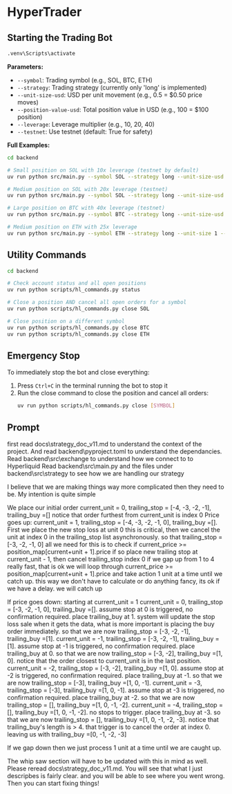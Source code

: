# HyperTrader

## Starting the Trading Bot
``` bash
.venv\Scripts\activate
```

**Parameters:**

- `--symbol`: Trading symbol (e.g., SOL, BTC, ETH)
- `--strategy`: Trading strategy (currently only 'long' is implemented)
- `--unit-size-usd`: USD per unit movement (e.g., 0.5 = $0.50 price moves)
- `--position-value-usd`: Total position value in USD (e.g., 100 = $100 position)
- `--leverage`: Leverage multiplier (e.g., 10, 20, 40)
- `--testnet`: Use testnet (default: True for safety) 

**Full Examples:**

```bash
cd backend

# Small position on SOL with 10x leverage (testnet by default)
uv run python src/main.py --symbol SOL --strategy long --unit-size-usd 0.5 --position-value-usd 100 --leverage 10 --testnet

# Medium position on SOL with 20x leverage (testnet)
uv run python src/main.py --symbol SOL --strategy long --unit-size-usd 0.5 --position-value-usd 2000 --leverage 20 --testnet

# Large position on BTC with 40x leverage (testnet)
uv run python src/main.py --symbol BTC --strategy long --unit-size-usd 25 --position-value-usd 2000 --leverage 40 --testnet

# Medium position on ETH with 25x leverage
uv run python src/main.py --symbol ETH --strategy long --unit-size 1 --position-size 2500 --leverage 25 --testnet
```

## Utility Commands

```bash
cd backend

# Check account status and all open positions
uv run python scripts/hl_commands.py status

# Close a position AND cancel all open orders for a symbol
uv run python scripts/hl_commands.py close SOL

# Close position on a different symbol
uv run python scripts/hl_commands.py close BTC
uv run python scripts/hl_commands.py close ETH
```

## Emergency Stop

To immediately stop the bot and close everything:

1. Press `Ctrl+C` in the terminal running the bot to stop it
2. Run the close command to close the position and cancel all orders:
   ```bash
   uv run python scripts/hl_commands.py close [SYMBOL]
   ```

## Prompt
first read docs\strategy_doc_v11.md to understand the context of the project. And read backend\pyproject.toml to understand the dependancies.
Read backend\src\exchange to understand how we connect to to Hyperliquid
Read backend\src\main.py and the files under backend\src\strategy to see how we are handling our strategy

I believe that we are making things way more complicated then they need to be. 
My intention is quite simple 

We place our initial order
current_unit = 0, trailing_stop = [-4, -3, -2, -1], trailing_buy =[] notice that order furthest from current_unit is index 0
Price goes up: current_unit = 1, trailing_stop = [-4, -3, -2, -1, 0], trailing_buy =[]. First we place the new stop loss at unit 0 this is critical, then we cancel the unit at index 0 in the trailing_stop list asynchronously. so that trailing_stop = [-3, -2, -1, 0]
all we need for this is to check if current_price >= position_map[current+unit + 1].price if so place new trailing stop at current_unit - 1, then cancel trailing_stop index 0
if we gap up from 1 to 4 really fast, that is ok we will loop through current_price >= position_map[current+unit + 1].price and take action 1 unit at a time until we catch up. this way we don't have to calculate or do anything fancy, its ok if we have a delay. we will catch up

If price goes down: starting at current_unit = 1
current_unit = 0, trailing_stop = [-3, -2, -1, 0], trailing_buy =[]. assume stop at 0 is triggered, no confirmation required. place trailing_buy at 1. system will update the stop loss sale when it gets the data, what is more important is placing the buy order immediately. so that we are now trailing_stop = [-3, -2, -1], trailing_buy =[1].
current_unit = -1, trailing_stop = [-3, -2, -1], trailing_buy =[1]. assume stop at -1 is triggered, no confirmation required. place trailing_buy at 0. so that we are now trailing_stop = [-3, -2], trailing_buy =[1, 0]. notice that the order closest to current_unit is in the last position. 
current_unit = -2, trailing_stop = [-3, -2], trailing_buy =[1, 0]. assume stop at -2 is triggered, no confirmation required. place trailing_buy at -1. so that we are now trailing_stop = [-3], trailing_buy =[1, 0, -1]. 
current_unit = -3, trailing_stop = [-3], trailing_buy =[1, 0, -1]. assume stop at -3 is triggered, no confirmation required. place trailing_buy at -2. so that we are now trailing_stop = [], trailing_buy =[1, 0, -1, -2]. 
current_unit = -4, trailing_stop = [], trailing_buy =[1, 0, -1, -2]. no stops to trigger. place trailing_buy at -3. so that we are now trailing_stop = [], trailing_buy =[1, 0, -1, -2, -3]. notice that trailing_buy's length is > 4. that trigger is to cancel the order at index 0. leaving us with trailing_buy =[0, -1, -2, -3]

If we gap down then we just process 1 unit at a time until we are caught up.

The whip saw section will have to be updated with this in mind as well. Please reread docs\strategy_doc_v11.md. You will see that what I just descripbes is fairly clear. and you will be able to see where you went wrong. Then you can start fixing things!